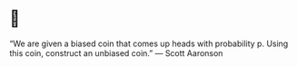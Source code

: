 # 🧙

“We are given a biased coin that comes up heads with probability p. Using this coin, construct an unbiased coin.”
― Scott Aaronson
